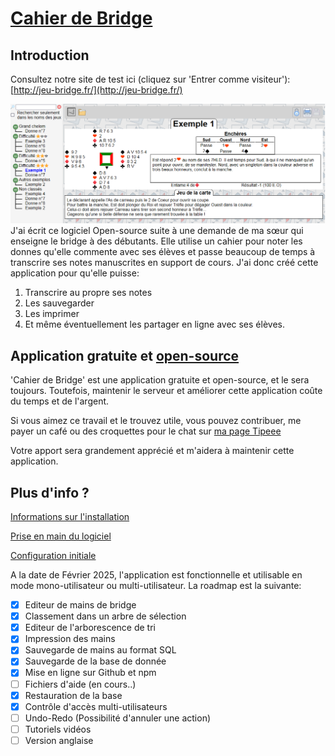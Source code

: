 # [Cahier de Bridge](http://jeu-bridge.fr/)

## Introduction

Consultez notre site de test ici (cliquez sur 'Entrer comme visiteur'): [http://jeu-bridge.fr/](http://jeu-bridge.fr/)

![Vue générale en mode lecture](./doc/general.png)
J'ai écrit ce logiciel Open-source suite à une demande de ma sœur qui enseigne le bridge à des débutants. Elle utilise un cahier pour noter les donnes qu'elle commente avec ses élèves et passe beaucoup de temps à transcrire ses notes manuscrites en support de cours.
J'ai donc créé cette application pour qu'elle puisse:

1. Transcrire au propre ses notes
2. Les sauvegarder
3. Les imprimer
4. Et même éventuellement les partager en ligne avec ses élèves.

## Application gratuite et [open-source](https://github.com/cledou/Cahier-de-Bridge)

'Cahier de Bridge' est une application gratuite et open-source, et le sera toujours. Toutefois, maintenir le serveur et améliorer cette application coûte du temps et de l'argent.

Si vous aimez ce travail et le trouvez utile, vous pouvez contribuer, me payer un café ou des croquettes pour le chat sur [ma page Tipeee](https://fr.tipeee.com/createur-open-source/)

Votre apport sera grandement apprécié et m'aidera à maintenir cette application.

## Plus d'info ?

[Informations sur l'installation](./install.md)

[Prise en main du logiciel](./interface.md)

[Configuration initiale](./config.md)

A la date de Février 2025, l'application est fonctionnelle et utilisable en mode mono-utilisateur ou multi-utilisateur. La roadmap est la suivante:

-   [x] Editeur de mains de bridge
-   [x] Classement dans un arbre de sélection
-   [x] Editeur de l'arborescence de tri
-   [x] Impression des mains
-   [x] Sauvegarde de mains au format SQL
-   [x] Sauvegarde de la base de donnée
-   [x] Mise en ligne sur Github et npm
-   [ ] Fichiers d'aide (en cours..)
-   [x] Restauration de la base
-   [x] Contrôle d'accès multi-utilisateurs
-   [ ] Undo-Redo (Possibilité d'annuler une action)
-   [ ] Tutoriels vidéos
-   [ ] Version anglaise
